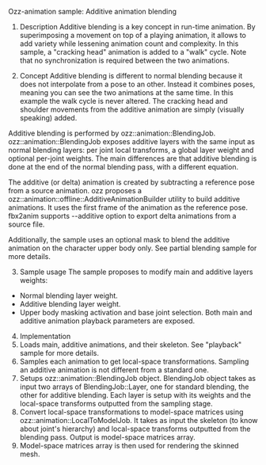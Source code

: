 Ozz-animation sample: Additive animation blending

1. Description
Additive blending is a key concept in run-time animation. By superimposing a movement on top of a playing animation, it allows to add variety while lessening animation count and complexity.
In this sample, a "cracking head" animation is added to a "walk" cycle. Note that no synchronization is required between the two animations.

2. Concept
Additive blending is different to normal blending because it does not interpolate from a pose to an other. Instead it combines poses, meaning you can see the two animations at the same time. In this example the walk cycle is never altered. The cracking head and shoulder movements from the additive animation are simply (visually speaking) added.

Additive blending is performed by ozz::animation::BlendingJob. ozz::animation::BlendingJob exposes additive layers with the same input as normal blending layers: per joint local transforms, a global layer weight and optional per-joint weights. The main differences are that additive blending is done at the end of the normal blending pass, with a different equation.

The additive (or delta) animation is created by subtracting a reference pose from a source animation. ozz proposes a ozz::animation::offline::AdditiveAnimationBuilder utility to build additive animations. It uses the first frame of the animation as the reference pose. fbx2anim supports --additive option to export delta animations from a source file.

Additionally, the sample uses an optional mask to blend the additive animation on the character upper body only. See partial blending sample for more details.

3. Sample usage
The sample proposes to modify main and additive layers weights:
- Normal blending layer weight.
- Additive blending layer weight.
- Upper body masking activation and base joint selection.
Both main and additive animation playback parameters are exposed.

4. Implementation
  1. Loads main, additive animations, and their skeleton. See "playback" sample for more details.
  2. Samples each animation to get local-space transformations. Sampling an additive animation is not different from a standard one.
  3. Setups ozz::animation::BlendingJob object. BlendingJob object takes as input two arrays of BlendingJob::Layer, one for standard blending, the other for additive blending. Each layer is setup with its weights and the local-space transforms outputted from the sampling stage.
  4. Convert local-space transformations to model-space matrices using ozz::animation::LocalToModelJob. It takes as input the skeleton (to know about joint's hierarchy) and local-space transforms outputted from the blending pass. Output is model-space matrices array.
  5. Model-space matrices array is then used for rendering the skinned mesh.